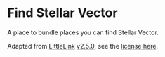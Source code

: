 # Find Stellar Vector

A place to bundle places you can find Stellar Vector.

Adapted from [LittleLink](https://littlelink.io/) [v2.5.0](https://github.com/sethcottle/littlelink/tree/v2.5.0), see the [license here](./LICENSE.md).
